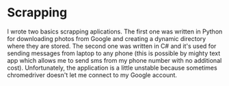 # Scrapping
I wrote two basics scrapping aplications. The first one was written in Python for downloading photos from Google and creating a dynamic directory where they are stored.
The second one was written in C# and it's used for sending messages from laptop to any phone (this is possible by mighty text app which allows me to send sms from my phone 
number with no additional cost). Unfortunately, the application is a little unstable because sometimes chromedriver doesn't let me connect to my Google account.
